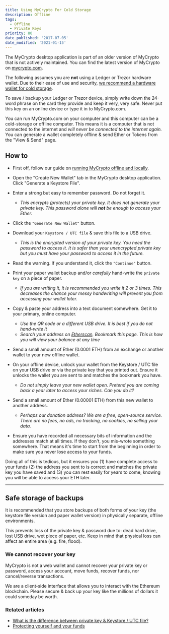 ```yaml
---
title: Using MyCrypto For Cold Storage
description: Offline
tags:
  - Offline
  - Private Keys
priority: 80
date_published: '2017-07-05'
date_modified: '2021-01-15'
---
```


<Alert>

The MyCrypto desktop application is part of an older version of MyCrypto that is not actively maintained. You can find the latest version of MyCrypto on [mycrypto.com](https://mycrypto.com/).

</Alert>

The following assumes you are **not** using a Ledger or Trezor hardware wallet. Due to their ease of use and security, [we recommend a hardware wallet for cold storage](/staying-safe/hardware-wallet-recommendations).

To save / backup your Ledger or Trezor device, simply write down the 24-word phrase on the card they provide and keep it very, very safe. Never put this key on an online device or type it in to MyCrypto.com.

You can run MyCrypto.com on your computer and this computer can be a cold-storage or offline computer. This means it is a computer that is not connected to the internet and _will never be connected to the internet again._ You can generate a wallet completely offline & send Ether or Tokens from the "View & Send" page.

## How to

- First off, follow our guide on [running MyCrypto offline and locally](/how-to/offline/how-to-run-mycrypto-offline-and-locally).

- Open the "Create New Wallet" tab in the MyCrypto desktop application. Click "Generate a Keystore File".

- Enter a strong but easy to remember password. Do not forget it.

  - _This encrypts (protects) your private key. It does not generate your private key. This password alone will **not** be enough to access your Ether._

- Click the `"Generate New Wallet"` button.

- Download your `Keystore / UTC file` & save this file to a USB drive.

  - _This is the encrypted version of your private key. You need the password to access it. It is safer than your unencrypted private key but you must have your password to access it in the future._

- Read the warning. If you understand it, click the `"Continue"` button.

- Print your paper wallet backup and/or _carefully_ hand-write the `private key` on a piece of paper.

  - _If you are writing it, it is recommended you write it 2 or 3 times. This decreases the chance your messy handwriting will prevent you from accessing your wallet later._

- Copy & paste your address into a text document somewhere. Get it to your primary, online computer.

  - _Use the QR code or a different USB drive. It is best if you do not hand-write it_
  - _Search your address on [Etherscan](https://etherscan.io/). Bookmark this page. This is how you will view your balance at any time_

- Send a small amount of Ether (0.0001 ETH) from an exchange or another wallet to your new offline wallet.

- On your offline device, unlock your wallet from the Keystore / UTC file on your USB drive or via the private key that you printed out. Ensure it unlocks the wallet you are sent to and matches the bookmark you have.

  - _Do not simply leave your new wallet open. Pretend you are coming back a year later to access your riches. Can you do it?_

- Send a small amount of Ether (0.00001 ETH) from this new wallet to another address.

  - _Perhaps our donation address? We are a free, open-source service. There are no fees, no ads, no tracking, no cookies, no selling your data._

- Ensure you have recorded all necessary bits of information and the addresses match at all times. If they don't, you mis-wrote something somewhere. That means it's time to start from the beginning in order to make sure you never lose access to your funds.

Doing all of this is tedious, but it ensures you (1) have complete access to your funds (2) the address you sent to is correct and matches the private key you have saved and (3) you can rest easily for years to come, knowing you will be able to access your ETH later.

---

## Safe storage of backups

It is recommended that you store backups of both forms of your key (the keystore file version and paper wallet version) in physically separate, offline environments.

This prevents loss of the private key & password due to: dead hard drive, lost USB drive, wet piece of paper, etc. Keep in mind that physical loss can affect an entire area (e.g. fire, flood).

### We cannot recover your key

MyCrypto is not a web wallet and cannot recover your private key or password, access your account, move funds, recover funds, nor cancel/reverse transactions.

We are a client-side interface that allows you to interact with the Ethereum blockchain. Please secure & back up your key like the millions of dollars it could someday be worth.

### Related articles

- [What is the difference between private key & Keystore / UTC file?](/general-knowledge/ethereum-blockchain/difference-between-wallet-types)
- [Protecting yourself and your funds](/staying-safe/protecting-yourself-and-your-funds)
